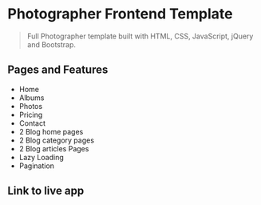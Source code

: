 # Photographer Frontend Template

> Full Photographer template built with HTML, CSS, JavaScript, jQuery and Bootstrap.

## Pages and Features

- Home
- Albums
- Photos
- Pricing
- Contact
- 2 Blog home pages
- 2 Blog category pages
- 2 Blog articles Pages
- Lazy Loading
- Pagination

## Link to live app
